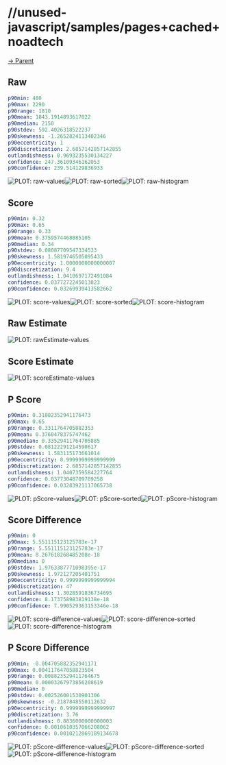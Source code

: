 
# //unused-javascript/samples/pages+cached+noadtech

[→ Parent](../..)


## Raw


```yaml
p90min: 480
p90max: 2290
p90range: 1810
p90mean: 1843.1914893617022
p90median: 2150
p90stdev: 592.4026318522237
p90skewness: -1.2652824113402346
p90eccentricity: 1
p90discretization: 2.6857142857142855
outlandishness: 0.9693235530134227
confidence: 247.36109346162053
p90confidence: 239.514129836933

```

![PLOT: raw-values](./raw/values.svg)![PLOT: raw-sorted](./raw/sorted.svg)![PLOT: raw-histogram](./raw/histogram.svg)
## Score


```yaml
p90min: 0.32
p90max: 0.65
p90range: 0.33
p90mean: 0.3759574468085105
p90median: 0.34
p90stdev: 0.08087709547334533
p90skewness: 1.5819746505095433
p90eccentricity: 1.0000000000000007
p90discretization: 9.4
outlandishness: 1.0410697172491084
confidence: 0.0377272245013823
p90confidence: 0.03269939413582662

```

![PLOT: score-values](./score/values.svg)![PLOT: score-sorted](./score/sorted.svg)![PLOT: score-histogram](./score/histogram.svg)
## Raw Estimate

![PLOT: rawEstimate-values](./rawEstimate/values.svg)
## Score Estimate

![PLOT: scoreEstimate-values](./scoreEstimate/values.svg)
## P Score


```yaml
p90min: 0.31882352941176473
p90max: 0.65
p90range: 0.3311764705882353
p90mean: 0.3760478375747462
p90median: 0.33529411764705885
p90stdev: 0.08122291214590617
p90skewness: 1.583115173661014
p90eccentricity: 0.9999999999999999
p90discretization: 2.6857142857142855
outlandishness: 1.0407359584227764
confidence: 0.03773048709789258
p90confidence: 0.03283921117065738

```

![PLOT: pScore-values](./pScore/values.svg)![PLOT: pScore-sorted](./pScore/sorted.svg)![PLOT: pScore-histogram](./pScore/histogram.svg)
## Score Difference


```yaml
p90min: 0
p90max: 5.551115123125783e-17
p90range: 5.551115123125783e-17
p90mean: 8.267618268485208e-18
p90median: 0
p90stdev: 1.9763387771098395e-17
p90skewness: 1.972127205401751
p90eccentricity: 0.9999999999999994
p90discretization: 47
outlandishness: 1.3028591836734695
confidence: 8.173758983819138e-18
p90confidence: 7.990529363153346e-18

```

![PLOT: score-difference-values](./score-difference/values.svg)![PLOT: score-difference-sorted](./score-difference/sorted.svg)![PLOT: score-difference-histogram](./score-difference/histogram.svg)
## P Score Difference


```yaml
p90min: -0.004705882352941171
p90max: 0.004117647058823504
p90range: 0.008823529411764675
p90mean: 0.00003267973856208619
p90median: 0
p90stdev: 0.002526001530901306
p90skewness: -0.2187848550112632
p90eccentricity: 0.9999999999999997
p90discretization: 3.76
outlandishness: 0.8836000000000003
confidence: 0.0010610357066208062
p90confidence: 0.0010212869189134678

```

![PLOT: pScore-difference-values](./pScore-difference/values.svg)![PLOT: pScore-difference-sorted](./pScore-difference/sorted.svg)![PLOT: pScore-difference-histogram](./pScore-difference/histogram.svg)
